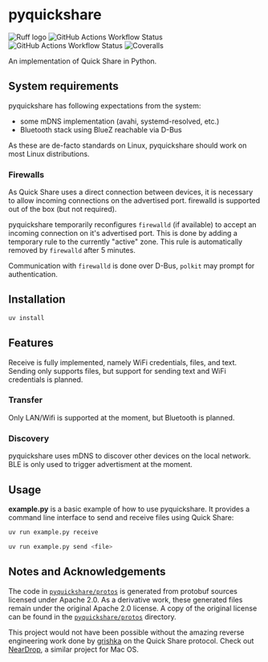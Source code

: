 # pyquickshare

![Ruff logo](https://img.shields.io/endpoint?url=https%3A%2F%2Fteaishealthy.me%2Fv2.json&style=flat-square)
![GitHub Actions Workflow Status](https://img.shields.io/github/actions/workflow/status/teaishealthy/pyquickshare/ruff.yml?style=flat-square&label=lint+and+format)
![GitHub Actions Workflow Status](https://img.shields.io/github/actions/workflow/status/teaishealthy/pyquickshare/test.yml?style=flat-square&label=tests)
![Coveralls](https://img.shields.io/coverallsCoverage/github/teaishealthy/pyquickshare?style=flat-square)


An implementation of Quick Share in Python.

## System requirements

pyquickshare has following expectations from the system:
- some mDNS implementation (avahi, systemd-resolved, etc.)
- Bluetooth stack using BlueZ reachable via D-Bus

As these are de-facto standards on Linux, pyquickshare should work on most Linux distributions.

### Firewalls

As Quick Share uses a direct connection between devices, it is necessary to allow incoming connections on the advertised port. firewalld is supported out of the box (but not required).

pyquickshare temporarily reconfigures `firewalld` (if available) to accept an incoming connection on it's advertised port.
This is done by adding a temporary rule to the currently "active" zone.
This rule is automatically removed by `firewalld` after 5 minutes.

Communication with `firewalld` is done over D-Bus, `polkit` may prompt for authentication.

## Installation

```bash
uv install
```

## Features

Receive is fully implemented, namely WiFi credentials, files, and text. Sending only supports files, but support for sending text and WiFi credentials is planned.

### Transfer
Only LAN/Wifi is supported at the moment, but Bluetooth is planned.

### Discovery
pyquickshare uses mDNS to discover other devices on the local network. BLE is only used to trigger advertisment at the moment.

## Usage

**example.py** is a basic example of how to use pyquickshare.
It provides a command line interface to send and receive files using Quick Share:

```bash
uv run example.py receive
```

```bash
uv run example.py send <file>
```


## Notes and Acknowledgements

The code in [`pyquickshare/protos`](pyquickshare/protos) is generated from protobuf sources licensed under Apache 2.0.
As a derivative work, these generated files remain under the original Apache 2.0 license.
A copy of the original license can be found in the [`pyquickshare/protos`](pyquickshare/protos) directory.


This project would not have been possible without the amazing reverse engineering work done by [grishka](https://github.com/grishka/) on the Quick Share protocol.
Check out [NearDrop](https://github.com/grishka/NearDrop/), a similar project for Mac OS.